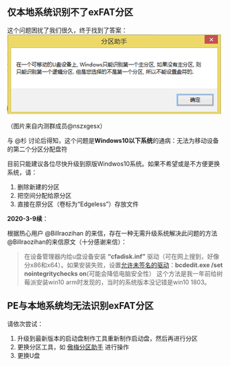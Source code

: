## 仅本地系统识别不了exFAT分区

这个问题困扰了我们很久，终于找到了答案：
![](../images/QQpic20190615221709.png)

 （图片来自内测群成员@nszxgesx）

与 @杉 讨论后得知，这个问题是**Windows10以下系统**的通病：无法为移动设备的第二个分区分配盘符

目前只能建议各位尽快升级到原版Windwos10系统。如果不希望或是不方便更换系统，请：
1. 删除新建的分区
2. 把空间分配给原分区
3. 直接在原分区（卷标为“Edgeless”）存放文件



**2020-3-9续**：

根据热心用户 @Billraozihan 的来信，存在一种无需升级系统解决此问题的方法
 @Billraozihan的来信原文（十分感谢来信）：

>在设备管理器内给u盘设备安装 **“cfadisk.inf”** 驱动（可在网上搜到，好像分x86和x64）。如果安装失败，设置[允许未签名的驱动](https://www.cnblogs.com/liujx2019/p/10620769.html)：**bcdedit.exe /set nointegritychecks on**(可能会降低电脑安全性）
这个方法是我一年前给树莓派安装win10 arm时发现的，当时的系统版本没记错是win10 1803。



## PE与本地系统均无法识别exFAT分区
请依次尝试：
1. 升级到最新版本的启动盘制作工具重新制作启动盘，然后再进行分区
2. 更换分区工具，如 [傲梅分区助手](https://www.disktool.cn) 进行操作
2. 更换U盘